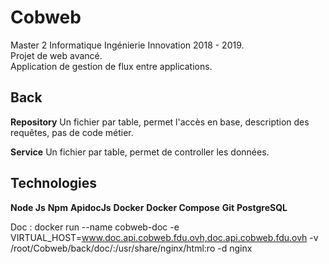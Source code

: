 # Cobweb
Master 2 Informatique Ingénierie Innovation 2018 - 2019.  
Projet de web avancé.  
Application de gestion de flux entre applications.  

## Back
 **Repository**
 Un fichier par table, permet l'accès en base, description des requêtes, pas de code métier.

 **Service**
 Un fichier par table, permet de controller les données.


## Technologies
**Node Js**
**Npm**
**ApidocJs**
**Docker**
**Docker Compose**
**Git**
**PostgreSQL**


Doc : 
 docker run --name cobweb-doc -e VIRTUAL_HOST=www.doc.api.cobweb.fdu.ovh,doc.api.cobweb.fdu.ovh -v /root/Cobweb/back/doc/:/usr/share/nginx/html:ro -d nginx